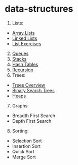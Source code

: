 # data-structures

1. Lists:
- [Array Lists](https://github.com/arisonl/data-structures/edit/master/README.md)
- [Linked Lists](https://github.com/arisonl/data-structures/blob/master/linked_list.ipynb)
- [List Exercises](https://github.com/arisonl/data-structures/blob/master/list_exercises.ipynb)
2. [Queues](https://github.com/arisonl/data-structures/blob/master/queue.ipynb)
3. [Stacks](https://github.com/arisonl/data-structures/blob/master/stack.ipynb)
4. [Hash Tables](https://github.com/arisonl/data-structures/blob/master/hash_table.ipynb)
5. [Recursion](https://github.com/arisonl/data-structures/blob/master/recursion.ipynb)
6. Trees:
- [Trees Overview](https://github.com/arisonl/data-structures/blob/master/trees_overview.ipynb)
- [Binary Search Trees](https://github.com/arisonl/data-structures/blob/master/binary_search_tree.ipynb)
- [Heaps](https://github.com/arisonl/data-structures/blob/master/heaps.ipynb)
7. Graphs: 
- Breadth First Search
- Depth First Search
8. Sorting:
- Selection Sort
- Insertion Sort
- Quick Sort
- Merge Sort


